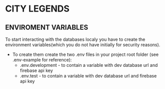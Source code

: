 # CITY LEGENDS

## ENVIROMENT VARIABLES

To start interacting with the databases localy you have to create the environment variables(which you do not have initially for security reasons).

- To create them create the two .env files in your project root folder (see .env-example for reference):
  - .env.development - to contain a variable with dev database url and firebase api key
  - .env.test - to contain a variable with dev database url and firebase api key
